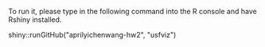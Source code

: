 To run it, 
please type in the following command into the R console and have Rshiny installed. 

shiny::runGitHub("aprilyichenwang-hw2", "usfviz")
